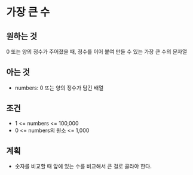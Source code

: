 # 가장 큰 수 

## 원하는 것

0 또는 양의 정수가 주어졌을 때, 정수를 이어 붙여 만들 수 있는 가장 큰 수의 문자열

## 아는 것

- numbers: 0 또는 양의 정수가 담긴 배열

## 조건

- 1 <= numbers <= 100,000
- 0 <= numbers의 원소 <= 1,000

## 계획

- 숫자를 비교할 때 앞에 있는 수를 비교해서 큰 걸로 골라야 한다.
